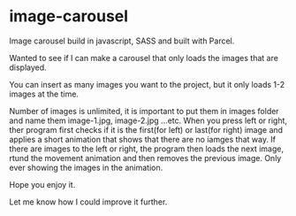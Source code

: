 # image-carousel
Image carousel build in javascript, SASS and built with Parcel.

Wanted to see if I can make a carousel that only loads the images that are displayed.

You can insert as many images you want to the project, but it only loads 1-2 images at the time.

Number of images is unlimited, it is important to put them in images folder and name them image-1.jpg, image-2.jpg ...etc.
When you press left or right, ther program first checks if it is the first(for left) or last(for right) image and applies a short animation that shows that there are no iamges that way.
If there are images to the left or right, the program then loads the next image, rtund the movement animation and then removes the previous image. Only ever showing the images in the animation.

Hope you enjoy it.

Let me know how I could improve it further.
